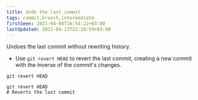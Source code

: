 ```yaml
---
title: Undo the last commit
tags: commit,branch,intermediate
firstSeen: 2021-04-06T16:54:22+03:00
lastUpdated: 2021-04-13T21:10:59+03:00
---
```


Undoes the last commit without rewriting history.

- Use `git revert HEAD` to revert the last commit, creating a new commit with the inverse of the commit's changes.

```shell
git revert HEAD
```

```shell
git revert HEAD
# Reverts the last commit
```
